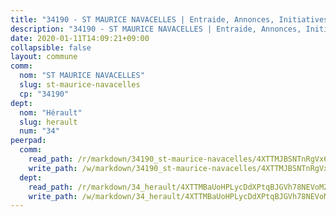 ```yaml
---
title: "34190 - ST MAURICE NAVACELLES | Entraide, Annonces, Initiatives"
description: "34190 - ST MAURICE NAVACELLES | Entraide, Annonces, Initiatives"
date: 2020-01-11T14:09:21+09:00
collapsible: false
layout: commune
comm:
  nom: "ST MAURICE NAVACELLES"
  slug: st-maurice-navacelles
  cp: "34190"
dept:
  nom: "Hérault"
  slug: herault
  num: "34"
peerpad:
  comm:
    read_path: /r/markdown/34190_st-maurice-navacelles/4XTTMJBSNTnRgVx68RCvk6WYSyg8hk4EJJPAzUHFYVQbojLbx
    write_path: /w/markdown/34190_st-maurice-navacelles/4XTTMJBSNTnRgVx68RCvk6WYSyg8hk4EJJPAzUHFYVQbojLbx-K3TgV5aQyN59PzQcZfeJpuvy7644TzrDRB3vHqZJpA5C57BM52uELTPP6PsntqjQ4DKb7tFzjJrqeF9iyJj2ZAMeMtYzdJZRpN5GCiwdJvYJQWUkCN32GfZVW8Ayn8SMeRtrnGGE
  dept:
    read_path: /r/markdown/34_herault/4XTTMBaUoHPLycDdXPtqBJGVh78NEVoMZNyf8Wnh1X5DK6Ew8
    write_path: /w/markdown/34_herault/4XTTMBaUoHPLycDdXPtqBJGVh78NEVoMZNyf8Wnh1X5DK6Ew8-K3TgTd4rzWVX1F82NgGyNepGUxhqCmodCALjxNZeEdBQWQhd1NJYx1gHMW9QBLL6sN41ALXRejLsG2VetgVferfVncrvVCz47dChJvN8ouQLRMdWs4KpxKPeRYR1nspmhzdBqF8J
---
```


